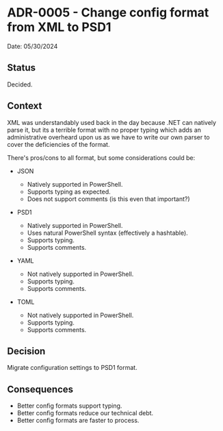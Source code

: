 # ADR-0005 - Change config format from XML to PSD1

Date: 05/30/2024

## Status

Decided.

## Context

XML was understandably used back in the day because .NET can natively parse it, but its a terrible format with no proper typing which adds an administrative overheard upon us as we have to write our own parser to cover the deficiencies of the format.

There's pros/cons to all format, but some considerations could be:

- JSON
  - Natively supported in PowerShell.
  - Supports typing as expected.
  - Does not support comments (is this even that important?)

- PSD1
  - Natively supported in PowerShell.
  - Uses natural PowerShell syntax (effectively a hashtable).
  - Supports typing.
  - Supports comments.

- YAML
  - Not natively supported in PowerShell.
  - Supports typing.
  - Supports comments.

- TOML
  - Not natively supported in PowerShell.
  - Supports typing.
  - Supports comments.

## Decision

Migrate configuration settings to PSD1 format.

## Consequences

- Better config formats support typing.
- Better config formats reduce our technical debt.
- Better config formats are faster to process.

